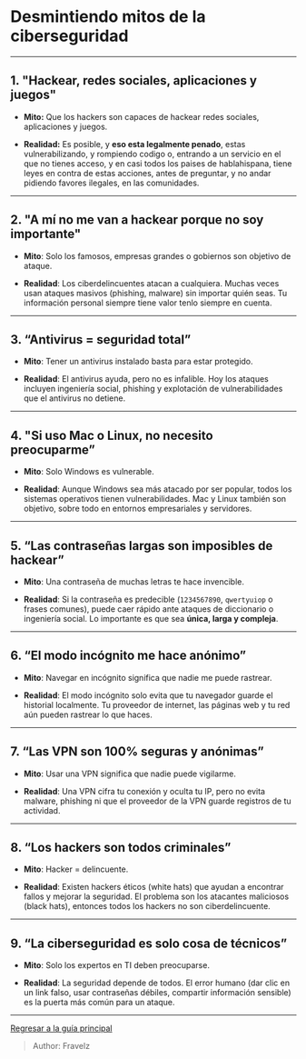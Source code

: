 # Desmintiendo mitos de la ciberseguridad

---

## 1. "Hackear, redes sociales, aplicaciones y juegos"

* **Mito:** Que los hackers son capaces de hackear redes sociales, aplicaciones y juegos.

* **Realidad:** Es posible, y **eso esta legalmente penado**, estas vulnerabilizando, y rompiendo codigo o, entrando a un servicio en el que no tienes acceso, y en casi todos los paises de hablahispana, tiene leyes en contra de estas acciones, antes de preguntar, y no andar pidiendo favores ilegales, en las comunidades.

---

## 2. "A mí no me van a hackear porque no soy importante"

* **Mito**: Solo los famosos, empresas grandes o gobiernos son objetivo de ataque.

* **Realidad**: Los ciberdelincuentes atacan a cualquiera. Muchas veces usan ataques masivos (phishing, malware) sin importar quién seas. Tu información personal siempre tiene valor tenlo siempre en cuenta.

---

## 3. “Antivirus = seguridad total”

* **Mito**: Tener un antivirus instalado basta para estar protegido.

* **Realidad**: El antivirus ayuda, pero no es infalible. Hoy los ataques incluyen ingeniería social, phishing y explotación de vulnerabilidades que el antivirus no detiene.

---

## 4. "Si uso Mac o Linux, no necesito preocuparme”

* **Mito**: Solo Windows es vulnerable.

* **Realidad**: Aunque Windows sea más atacado por ser popular, todos los sistemas operativos tienen vulnerabilidades. Mac y Linux también son objetivo, sobre todo en entornos empresariales y servidores.

---

## 5. “Las contraseñas largas son imposibles de hackear”

* **Mito**: Una contraseña de muchas letras te hace invencible.

* **Realidad**: Si la contraseña es predecible (`1234567890`, `qwertyuiop` o frases comunes), puede caer rápido ante ataques de diccionario o ingeniería social. Lo importante es que sea **única, larga y compleja**.

---

## 6. “El modo incógnito me hace anónimo”

* **Mito**: Navegar en incógnito significa que nadie me puede rastrear.

* **Realidad**: El modo incógnito solo evita que tu navegador guarde el historial localmente. Tu proveedor de internet, las páginas web y tu red aún pueden rastrear lo que haces.

---

## 7. “Las VPN son 100% seguras y anónimas”

* **Mito**: Usar una VPN significa que nadie puede vigilarme.

* **Realidad**: Una VPN cifra tu conexión y oculta tu IP, pero no evita malware, phishing ni que el proveedor de la VPN guarde registros de tu actividad.

---

## 8. “Los hackers son todos criminales”

* **Mito**: Hacker = delincuente.

* **Realidad**: Existen hackers éticos (white hats) que ayudan a encontrar fallos y mejorar la seguridad. El problema son los atacantes maliciosos (black hats), entonces todos los hackers no son ciberdelincuente.

---

## 9. “La ciberseguridad es solo cosa de técnicos”

* **Mito**: Solo los expertos en TI deben preocuparse.

* **Realidad**: La seguridad depende de todos. El error humano (dar clic en un link falso, usar contraseñas débiles, compartir información sensible) es la puerta más común para un ataque.

---

[Regresar a la guía principal](./readme.md)

> Author: Fravelz

